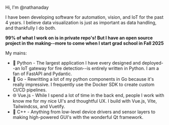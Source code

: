 Hi, I'm @nathanaday

I have been developing software for automation, vision, and IoT for the past 4 years. I believe data visualization is just as important as data handling, and thankfully I do both.

**99% of what I work on is in private repo's! But I have an open source project in the making--more to come when I start grad school in Fall 2025**

My mains:
- 🐍 Python - The largest application I have every designed and deployed--an IoT gateway for fire detection--is entirely written in Python. I am a fan of FastAPI and Pydantic.
- 🐹 Go - Rewritting a lot of my python components in Go because it's really impressive. I frequently use the Docker SDK to create custom CI/CD pipelines.
- 🌐 Vue.js - While I spend a lot of time in the back end, people I work with know me for my nice UI's and thoughtful UX. I build with Vue.js, Vite, Tailwindcss, and Vuetify.
- 🔧 C++ - Anything from low-level device drivers and sensor layers to making high-powered GUI's with the wonderful Qt framework.




